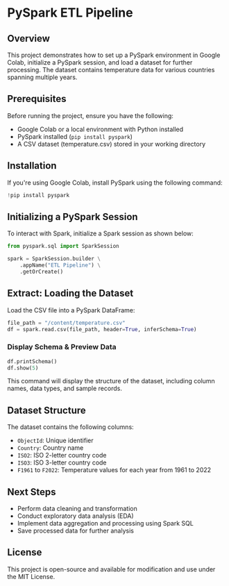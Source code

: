 # PySpark ETL Pipeline

## Overview
This project demonstrates how to set up a PySpark environment in Google Colab, initialize a PySpark session, and load a dataset for further processing. The dataset contains temperature data for various countries spanning multiple years.

## Prerequisites
Before running the project, ensure you have the following:
- Google Colab or a local environment with Python installed
- PySpark installed (`pip install pyspark`)
- A CSV dataset (temperature.csv) stored in your working directory

## Installation
If you're using Google Colab, install PySpark using the following command:
```python
!pip install pyspark
```

## Initializing a PySpark Session
To interact with Spark, initialize a Spark session as shown below:
```python
from pyspark.sql import SparkSession

spark = SparkSession.builder \
    .appName("ETL Pipeline") \
    .getOrCreate()
```

## Extract: Loading the Dataset
Load the CSV file into a PySpark DataFrame:
```python
file_path = "/content/temperature.csv"
df = spark.read.csv(file_path, header=True, inferSchema=True)
```

### Display Schema & Preview Data
```python
df.printSchema()
df.show(5)
```
This command will display the structure of the dataset, including column names, data types, and sample records.

## Dataset Structure
The dataset contains the following columns:
- `ObjectId`: Unique identifier
- `Country`: Country name
- `ISO2`: ISO 2-letter country code
- `ISO3`: ISO 3-letter country code
- `F1961` to `F2022`: Temperature values for each year from 1961 to 2022

## Next Steps
- Perform data cleaning and transformation
- Conduct exploratory data analysis (EDA)
- Implement data aggregation and processing using Spark SQL
- Save processed data for further analysis

## License
This project is open-source and available for modification and use under the MIT License.


